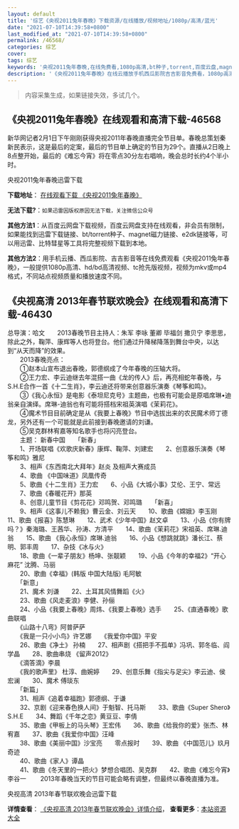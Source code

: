 ```yaml
---
layout: default
title: '综艺《央视2011兔年春晚》下载资源/在线播放/视频地址/1080p/高清/蓝光'
date: "2021-07-10T14:39:58+0800"
last_modified_at: "2021-07-10T14:39:58+0800"
permalink: /46568/
categories: 综艺
cover:
tags: 综艺
keywords: '央视2011兔年春晚,在线免费看,1080p高清,bt种子,torrent,百度云盘,magnet,磁力链,迅雷下载资源'
description: '《央视2011兔年春晚》在线云播放手机西瓜影院吉吉影音免费看，1080p高清bd/hd未删减完整版和tc抢先枪版，mkv/mp4格式，附带bt/torrent种子、magnet/磁力链、百度云盘、网盘资源迅雷下载链接'
---
```


>内容采集生成，如果链接失效，多试几个。


## 《央视2011兔年春晚》在线观看和高清下载-46568

新华网记者2月1日下午刚刚获得央视2011年春晚直播完全节目单。春晚总策划秦新民表示，这是最后的定案，最后的节目单上确定的节目为29个。直播从2日晚上8点整开始，最后的《难忘今宵》将在零点30分左右唱响，晚会总时长约4个半小时。


央视2011兔年春晚迅雷下载

**下载地址**： [在线观看下载 《央视2011兔年春晚》](https://www.993dy.com//vod-detail-id-3272.html) 


**无法下载?**：`如果迅雷因版权原因无法下载，关注微信公众号 `

**其他方法1**：从百度云网盘下载视频，百度云网盘支持在线观看，非会员有限制，如果能找到迅雷下载链接、bt/torrent种子、magnet磁力链接、e2dk链接等，可以用迅雷、比特彗星等工具将完整视频下载到本地。

**其他方法2**：用手机云播、西瓜影院、吉吉影音等在线免费观看《央视2011兔年春晚》，一般提供1080p高清、hd/bd高清视频、tc抢先版视频，视频为mkv或mp4格式，不同站点视频质量和播放速度不同。


## 《央视高清 2013年春节联欢晚会》在线观看和高清下载-46430

总导演：哈文　　2013春晚节目主持人：朱军 李咏 董卿 毕福剑 撒贝宁 李思思，除此之外，鞠萍、康辉等人也将登台。他们通过升降梯降落到舞台中央，以达到“从天而降”的效果。<br />　　2013春晚亮点：<br />　　①赵本山宣布退出春晚，郭德纲成了今年春晚的压轴大将。<br />　　②王力宏、李云迪继去年混搭一曲《龙的传人》后，再亮相蛇年春晚，与S.H.E合作一首《十二生肖》，李云迪还将带来创意器乐演奏《琴筝和鸣》。<br />　　③《我心永恒》是电影《泰坦尼克号》主题曲，也极有可能会是原唱席琳•迪翁亲自演绎。席琳-迪翁也有可能将搭档宋祖英演唱《茉莉花》。<br />　　④魔术节目目前确定是从《我要上春晚》节目中选拔出来的农民魔术师丁德龙，另外还有一个可能就是此前接到春晚邀请的刘谦。<br />　　⑤吴克群林宥嘉等知名歌手也将闪亮登台。<br />　　主题： 新春中国　　「新春」<br />　　1、开场联唱《欢歌庆新春》康辉、鞠萍、刘建宏　　2、创意器乐演奏《琴筝和鸣》雅尼<br />　　3、相声《东西南北大拜年》赵炎 及相声大赛成员<br />　　4、歌曲 《中国味道》凤凰传奇<br />　　5、歌曲《十二生肖》王力宏　　6、小品《大城小事》艾伦、王宁、常远<br />　　7、歌曲《春暖花开》那英<br />　　8、创意儿童节目《剪花花》邓鸣贺、邓鸣璐　　「新喜」<br />　　9、相声《这事儿不赖我》曹云金、刘云天　　10、歌曲《嫦娥》李玉刚　　11、歌曲《报喜》陈慧琳　　12、武术《少年中国》赵文卓　　13、小品《你有牌吗？》秦海璐、王茜华、孙涛、方清平　　14、歌曲《茉莉花》宋祖英、席琳.迪翁　　15、歌曲 《我心永恒》席琳.迪翁　　16、小品《想跳就跳》潘长江、蔡明、郭丰周　　17、杂技《冰与火》<br />　　18、歌曲《一辈子朋友》杨坤、张靓颖　　19、小品《今年的幸福2》&ldquo;开心麻花&rdquo; 沈腾、马丽<br />　　20、歌曲《幸福》(韩版 中国大陆版) 毛阿敏<br />　　「新意」<br />　　21、魔术 刘谦　　22、土耳其风情舞蹈《火》<br />　　23、歌曲《风走麦浪》李健、孙俪<br />　　24、小品《我要上春晚》周炜、《我要上春晚》选手　　25、《直通春晚》歌曲联唱<br />　　《山路十八弯》阿普萨萨<br />　　《我是一只小小鸟》许艺娜　　《我爱你中国》平安<br />　　26、歌曲《净土》 孙楠　　27、相声剧《搭把手不孤单》冯巩、郭冬临、阎学晶　　28、歌曲串烧 《留声2012》<br />　　《滴答滴》李晨<br />　　《我的歌声里》 杜淳、曲婉婷　　29、创意乐舞《指尖与足尖》李云迪、侯宏澜　　30、魔术 傅琰东<br />　　「新篇」<br />　　31、相声《追着幸福跑》郭德纲、于谦<br />　　32、京剧《迎来春色换人间》于魁智、托马斯　　33、歌曲《Super Shero》 S.H.E　　34、舞蹈《千年之恋》黄豆豆、李倩<br />　　35、歌曲《甲板上的马头琴》王宏伟　　36、歌曲《给我你的爱》张杰、林宥嘉　　37、歌曲《我爱你中国》汪峰<br />　　38、歌曲《美丽中国》沙宝亮　　零点报时　　39、歌曲 《中国范儿》玖月奇迹<br />　　40、歌曲《家人》谭晶<br />　　41、歌曲《冬天里的一把火》梦想合唱团、吴克群　　42、歌曲《难忘今宵》李谷一　　 2013年春晚当天的节目可能会略有调整，但最终以春晚直播为准。</p>


央视高清 2013年春节联欢晚会迅雷下载

**详情查看**： [《央视高清 2013年春节联欢晚会》详情介绍](/movie/46430/)， **查看更多**：[本站资源大全](/movie/t/all/)

